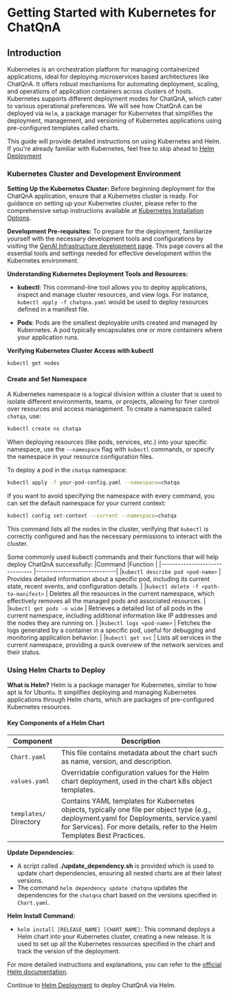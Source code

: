 # Getting Started with Kubernetes for ChatQnA

## Introduction

Kubernetes is an orchestration platform for managing containerized applications, ideal for deploying microservices based architectures like ChatQnA. It offers robust mechanisms for automating deployment, scaling, and operations of application containers across clusters of hosts. Kubernetes supports different deployment modes for ChatQnA, which cater to various operational preferences. We will see how ChatQnA can be deployed via `Helm`, a package manager for Kubernetes that simplifies the deployment, management, and versioning of Kubernetes applications using pre-configured templates called charts.


This guide will provide detailed instructions on using Kubernetes and Helm. If you're already familiar with Kubernetes, feel free to skip ahead to [Helm Deployment](./k8s_helm.md)

### Kubernetes Cluster and Development Environment

**Setting Up the Kubernetes Cluster:** Before beginning deployment for the ChatQnA application, ensure that a Kubernetes cluster is ready. For guidance on setting up your Kubernetes cluster, please refer to the comprehensive setup instructions available at [Kubernetes Installation Options](https://opea-project.github.io/latest/guide/installation/k8s_install/README.html).

**Development Pre-requisites:** To prepare for the deployment, familiarize yourself with the necessary development tools and configurations by visiting the [GenAI Infrastructure development page](https://opea-project.github.io/latest/GenAIInfra/DEVELOPMENT.html). This page covers all the essential tools and settings needed for effective development within the Kubernetes environment.


**Understanding Kubernetes Deployment Tools and Resources:**

- **kubectl**: This command-line tool allows you to deploy applications, inspect and manage cluster resources, and view logs. For instance, `kubectl apply -f chatqna.yaml` would be used to deploy resources defined in a manifest file.
    
- **Pods**: Pods are the smallest deployable units created and managed by Kubernetes. A pod typically encapsulates one or more containers where your application runs.

**Verifying Kubernetes Cluster Access with kubectl**
```bash
kubectl get nodes
```

#### Create and Set Namespace
A Kubernetes namespace is a logical division within a cluster that is used to isolate different environments, teams, or projects, allowing for finer control over resources and access management. To create a namespace called `chatqa`, use:
```bash
kubectl create ns chatqa
```
When deploying resources (like pods, services, etc.) into your specific namespace, use the `--namespace` flag with `kubectl` commands, or specify the namespace in your resource configuration files.

To deploy a pod in the `chatqa` namespace:
```bash
kubectl apply -f your-pod-config.yaml --namespace=chatqa
```
If you want to avoid specifying the namespace with every command, you can set the default namespace for your current context:
```bash
kubectl config set-context --current --namespace=chatqa
```

This command lists all the nodes in the cluster, verifying that `kubectl` is correctly configured and has the necessary permissions to interact with the cluster.

Some commonly used kubectl commands and their functions that will help deploy ChatQnA successfully:
|Command                          |Function                     |
|-------------------------------  |-----------------------------|
|`kubectl describe pod <pod-name>` | Provides detailed information about a specific pod, including its            current state, recent events, and configuration details.                            |
|`kubectl delete -f <path-to-manifest>` |             Deletes all the resources in the current namespace, which effectively removes all the managed pods and associated resources.                |
|`kubectl get pods -o wide`         |              Retrieves a detailed list of all pods in the current namespace, including additional information like IP addresses and the nodes they are running on.               |
|`kubectl logs <pod-name>`         |         Fetches the logs generated by a container in a specific pod, useful for debugging and monitoring application behavior.                    |
|`kubectl get svc`                  |            Lists all services in the current namespace, providing a quick overview of the network services and their status.



### Using Helm Charts to Deploy

**What is Helm?** Helm is a package manager for Kubernetes, similar to how apt is for Ubuntu. It simplifies deploying and managing Kubernetes applications through Helm charts, which are packages of pre-configured Kubernetes resources.

#### Key Components of a Helm Chart

| Component         |Description                                                                                                                                             |
| ---               | ---                                                                                                                                                    |
| `Chart.yaml`      | This file contains metadata about the chart such as name, version, and description.                                                                    |
| `values.yaml`     | Overridable configuration values for the Helm chart deployment, used in the chart k8s object templates. |
| `templates/`  Directory | Contains YAML templates for Kubernetes objects, typically one file per object type (e.g., deployment.yaml for Deployments, service.yaml for Services). For more details, refer to the Helm Templates Best Practices.

**Update Dependencies:**

- A script called **./update_dependency.sh** is provided which is used to update chart dependencies, ensuring all nested charts are at their latest versions.
- The command `helm dependency update chatqna`  updates the dependencies for the `chatqna` chart based on the versions specified in `Chart.yaml`.

**Helm Install Command:**

- `helm install [RELEASE_NAME] [CHART_NAME]`: This command deploys a Helm chart into your Kubernetes cluster, creating a new release. It is used to set up all the Kubernetes resources specified in the chart and track the version of the deployment.

For more detailed instructions and explanations, you can refer to the [official Helm documentation](https://helm.sh/docs/).

Continue to [Helm Deployment](./k8s_helm.md) to deploy ChatQnA via Helm. 